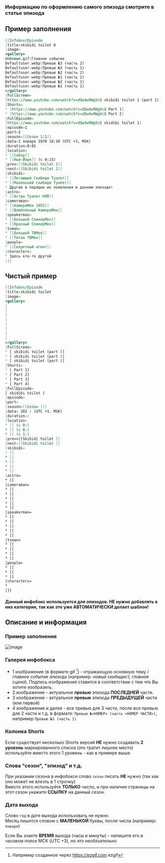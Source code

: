 ### Информацию по оформлению самого эпизода смотрите в статье эпизода
## Пример заполнения
```mediawiki
{{Infobox/Episode
|title=skibidi toilet 0
|image=
<gallery>
Unknown.gif|Главное событие
Defaultuser.webp|Превью №3 (часть 2)
Defaultuser.webp|Превью №3 (часть 1)
Defaultuser.webp|Превью №2 (часть 2)
Defaultuser.webp|Превью №1 (часть 2)
Defaultuser.webp|Превью №2 (часть 1)
Defaultuser.webp|Превью №1 (часть 1)
</gallery>
|FullScreen=
[https://www.youtube.com/watch?v=dQw4w9WgXcQ skibidi toilet 1 (part 1)]
|Shorts=
* [https://www.youtube.com/watch?v=dQw4w9WgXcQ Part 1]
* [https://www.youtube.com/watch?v=dQw4w9WgXcQ Part 2]
|FullEpisode=
[https://www.youtube.com/watch?v=dQw4w9WgXcQ skidibi toilet 1]
|episode=1
|part=2
|season=[[Сезон 1|1]]
|data=1 января 1970 10:10 (UTC +3, MSK)
|duration=0:01
|location=
* [[Собор]]
* [[Нью-Йорк]] (с 0:15)
|prev=[[Skibidi toilet 1]]
|next=[[Skibidi toilet 2]]
|skibidi=
* [[Летающий Скибиди Туалет]]
* [[Маленький Скибиди Туалет]]
* Другие в порядке их появления в данном эпизоде!
|astro=
* [[Астро Туалет НЛО]]
|cameraman=
* [[КамераМен 1055]]
* [[Влюблённый КамераМен]]
|speakerman=
* [[Большой СпикерМен]]
* [[Красный СпикерМен]]
|tvman=
* [[Большой ТВМен]]
* [[Титан ТВМен]]
|people=
* [[Секретный агент]]
|characters=
* Здесь кто-то другой
|}}
```

## Чистый пример
```mediawiki
{{Infobox/Episode
|title=skibidi toilet
|image=
<gallery>
|
|
|
|
|
|
|
|
</gallery>
|FullScreen=
* [ skibidi toilet (part )]
* [ skibidi toilet (part )]
* [ skibidi toilet (part )]
|Shorts=
* [ Part 1]
* [ Part 2]
* [ Part 3]
* [ Part 4]
|FullEpisode=
[ skidibi toilet ]
|episode=
|part=
|season=[[Сезон |]]
|data= 202 : (UTC +3, MSK)
|duration=:
|location=
* [[ (с 0:)
* [[ (с 0:)
* [[ (с 1:)
|prev=[[Skibidi toilet ]]
|next=[[Skibidi toilet ]]
|skibidi=
* [[
* [[
* [[
* [[
* [[
|astro=
* [[
|cameraman=
* [[
* [[
* [[
* [[
* [[
|speakerman=
* [[
* [[
* [[
* [[
* [[
|tvman=
* [[
* [[
* [[
* [[
|people=
* [[
* [[
* [[
|characters=
* 
|}}
```

#### Данный инфобокс используется для эпизодов. НЕ нужно добавлять в них категории, так как это уже АВТОМАТИЧЕСКИ делает шаблон!

## Описание и информация
### Пример заполнения
![image](https://github.com/skibidiwiki/wiki/assets/87380272/157cbe6e-cc82-41c6-9113-0299a920df3d)

### Галерея инфобокса
- 1 изображение (в формате gif [^1]) - отражающую основную тему / главное событие эпизода (например: _новый скибидист, главная сцена_). Подпись изображения ставится в соответствии с тем что Вы хотите изобразить.
- 2 изображение - актуальное **превью** эпизода **ПОСЛЕДНЕЙ** части.
- 3 изображение - актуальное **превью** эпизода **ПРЕДЫДУЩЕЙ** части (или первой)
- 4 изображение и далее - все превью для 3 части, после все превью для 2 части и т.д. в формате: `Превью №<НОМЕР> (часть <НОМЕР ЧАСТИ>)`, например `Превью №1 (часть 1)`

[^1]: Например созданное через https://ezgif.com ezgif

### Колонка Shorts
Если существует несколько Shorts версий **НЕ** нужно создавать **2 уровень** маркированного списка (это тратит лишнее место) используйте вместо этого 1 уровень - как в примере выше.

### Слова "сезон", "эпизод" и т.д.
При указании сезона в инфобоксе слово `сезон` писать **НЕ** нужно (так как оно может не влезть в 1 строчку)
<br>
Вместо этого используйте **ТОЛЬКО** число, и при наличии страницы на этот сезон укажите **ССЫЛКУ** на данный сезон.

### Дата выхода
Слово `год` в дате выхода использовать не нужно
<br>
Месяц пишется словом с **МАЛЕНЬКОЙ** буквы, после числа (например: `января`)

Если Вы знаете **ВРЕМЯ** выхода (часы и минуты) - напишите его в часовом поясе МСК (UTC +3), но это необязательно
